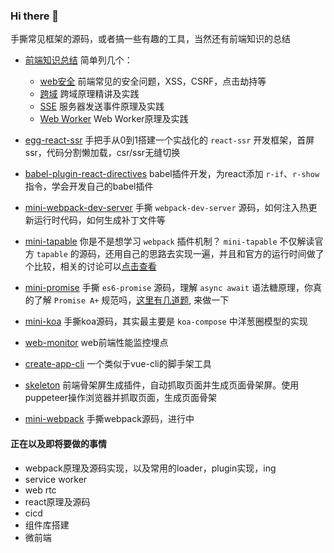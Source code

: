 ### Hi there 👋
手撕常见框架的源码，或者搞一些有趣的工具，当然还有前端知识的总结

- [前端知识总结](https://github.com/lizuncong/Front-End-Development-Notes/tree/master/%E5%89%8D%E7%AB%AF%E7%9F%A5%E8%AF%86%E4%BD%93%E7%B3%BB(%E5%85%A8%E9%9D%A2)) 简单列几个：
    + [web安全](https://github.com/lizuncong/Front-End-Development-Notes/tree/master/%E5%89%8D%E7%AB%AF%E7%9F%A5%E8%AF%86%E4%BD%93%E7%B3%BB(%E5%85%A8%E9%9D%A2)/web%E5%AE%89%E5%85%A8) 前端常见的安全问题，XSS，CSRF，点击劫持等
    + [跨域](https://github.com/lizuncong/Front-End-Development-Notes/blob/master/%E5%89%8D%E7%AB%AF%E7%9F%A5%E8%AF%86%E4%BD%93%E7%B3%BB(%E5%85%A8%E9%9D%A2)/web%E5%AE%89%E5%85%A8/%E8%B7%A8%E5%9F%9F.md) 跨域原理精讲及实践
    + [SSE](https://github.com/lizuncong/Front-End-Development-Notes/blob/master/%E5%89%8D%E7%AB%AF%E7%9F%A5%E8%AF%86%E4%BD%93%E7%B3%BB(%E5%85%A8%E9%9D%A2)/%E7%BD%91%E7%BB%9C/server-sent-event(SSE).md) 服务器发送事件原理及实践
    + [Web Worker](https://github.com/lizuncong/Front-End-Development-Notes/blob/master/%E5%89%8D%E7%AB%AF%E7%9F%A5%E8%AF%86%E4%BD%93%E7%B3%BB(%E5%85%A8%E9%9D%A2)/%E7%BD%91%E7%BB%9C/webWorker.md) Web Worker原理及实践

- [egg-react-ssr](https://github.com/lizuncong/egg-react-ssr) 手把手从0到1搭建一个实战化的 `react-ssr` 开发框架，首屏ssr，代码分割懒加载，csr/ssr无缝切换

- [babel-plugin-react-directives](https://github.com/lizuncong/babel-plugin-react-directives) babel插件开发，为react添加 `r-if`、`r-show` 指令，学会开发自己的babel插件

- [mini-webpack-dev-server](https://github.com/lizuncong/mini-webpack-dev-server) 手撕 `webpack-dev-server` 源码，如何注入热更新运行时代码，如何生成补丁文件等

- [mini-tapable](https://github.com/lizuncong/mini-tapable) 你是不是想学习 `webpack` 插件机制？ `mini-tapable` 不仅解读官方 `tapable` 的源码，还用自己的思路去实现一遍，并且和官方的运行时间做了个比较，相关的讨论可以[点击查看](https://github.com/webpack/tapable/issues/162)

- [mini-promise](https://github.com/lizuncong/mini-promise) 手撕 `es6-promise` 源码，理解 `async await` 语法糖原理，你真的了解 `Promise A+` 规范吗，[这里有几道题](https://github.com/lizuncong/mini-promise/blob/master/06-es6-promise/mini-promise/promise%E7%BB%83%E4%B9%A0%E9%A2%98.md), 来做一下

- [mini-koa](https://github.com/lizuncong/mini-koa) 手撕koa源码，其实最主要是 `koa-compose` 中洋葱圈模型的实现

- [web-monitor](https://github.com/lizuncong/web-monitor) web前端性能监控埋点

- [create-app-cli](https://github.com/lizuncong/create-app-cli) 一个类似于vue-cli的脚手架工具

- [skeleton](https://github.com/lizuncong/skeleton) 前端骨架屏生成插件，自动抓取页面并生成页面骨架屏。使用puppeteer操作浏览器并抓取页面，生成页面骨架

- [mini-webpack](https://github.com/lizuncong/mini-webpack) 手撕webpack源码，进行中


#### 正在以及即将要做的事情
- webpack原理及源码实现，以及常用的loader，plugin实现，ing
- service worker 
- web rtc
- react原理及源码
- cicd
- 组件库搭建
- 微前端
